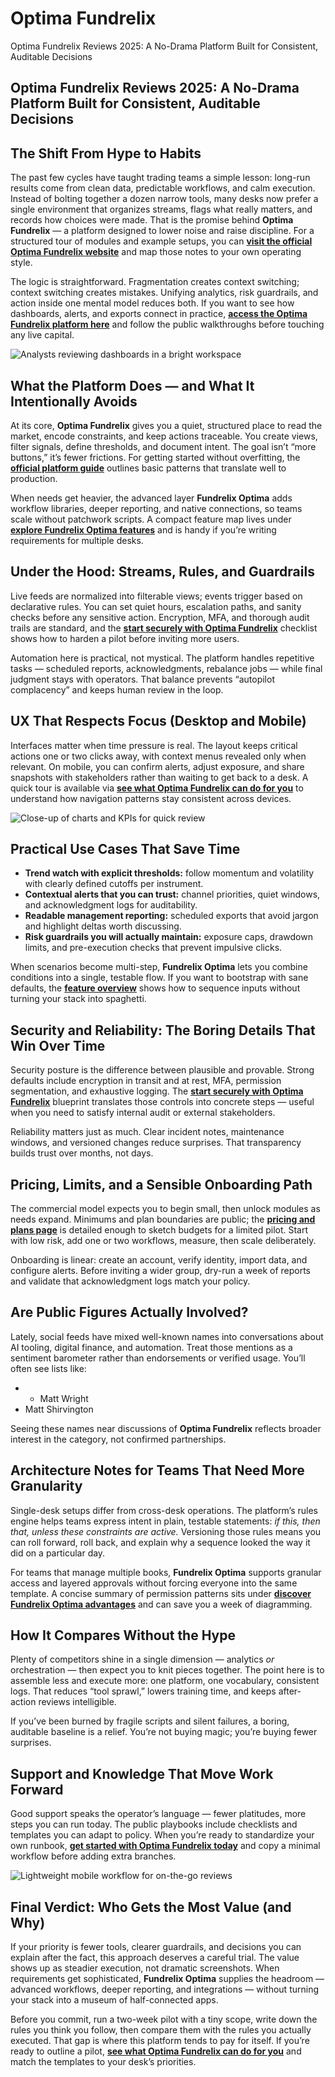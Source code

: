 # Optima Fundrelix
Optima Fundrelix Reviews 2025: A No-Drama Platform Built for Consistent, Auditable Decisions
## Optima Fundrelix Reviews 2025: A No-Drama Platform Built for Consistent, Auditable Decisions

## The Shift From Hype to Habits
The past few cycles have taught trading teams a simple lesson: long-run results come from clean data, predictable workflows, and calm execution. Instead of bolting together a dozen narrow tools, many desks now prefer a single environment that organizes streams, flags what really matters, and records how choices were made. That is the promise behind **Optima Fundrelix** — a platform designed to lower noise and raise discipline. For a structured tour of modules and example setups, you can **[visit the official Optima Fundrelix website](https://optima-fundrelix.net)** and map those notes to your own operating style.

The logic is straightforward. Fragmentation creates context switching; context switching creates mistakes. Unifying analytics, risk guardrails, and action inside one mental model reduces both. If you want to see how dashboards, alerts, and exports connect in practice, **[access the Optima Fundrelix platform here](https://optima-fundrelix.net)** and follow the public walkthroughs before touching any live capital.

![Analysts reviewing dashboards in a bright workspace](https://images.pexels.com/photos/3861969/pexels-photo-3861969.jpeg?auto=compress&cs=tinysrgb&w=1170&h=780&dpr=1)

## What the Platform Does — and What It Intentionally Avoids
At its core, **Optima Fundrelix** gives you a quiet, structured place to read the market, encode constraints, and keep actions traceable. You create views, filter signals, define thresholds, and document intent. The goal isn’t “more buttons,” it’s fewer frictions. For getting started without overfitting, the **[official platform guide](https://optima-fundrelix.net)** outlines basic patterns that translate well to production.

When needs get heavier, the advanced layer **Fundrelix Optima** adds workflow libraries, deeper reporting, and native connections, so teams scale without patchwork scripts. A compact feature map lives under **[explore Fundrelix Optima features](https://optima-fundrelix.net)** and is handy if you’re writing requirements for multiple desks.

## Under the Hood: Streams, Rules, and Guardrails
Live feeds are normalized into filterable views; events trigger based on declarative rules. You can set quiet hours, escalation paths, and sanity checks before any sensitive action. Encryption, MFA, and thorough audit trails are standard, and the **[start securely with Optima Fundrelix](https://optima-fundrelix.net)** checklist shows how to harden a pilot before inviting more users.

Automation here is practical, not mystical. The platform handles repetitive tasks — scheduled reports, acknowledgments, rebalance jobs — while final judgment stays with operators. That balance prevents “autopilot complacency” and keeps human review in the loop.

## UX That Respects Focus (Desktop and Mobile)
Interfaces matter when time pressure is real. The layout keeps critical actions one or two clicks away, with context menus revealed only when relevant. On mobile, you can confirm alerts, adjust exposure, and share snapshots with stakeholders rather than waiting to get back to a desk. A quick tour is available via **[see what Optima Fundrelix can do for you](https://optima-fundrelix.net)** to understand how navigation patterns stay consistent across devices.

![Close-up of charts and KPIs for quick review](https://images.pexels.com/photos/669616/pexels-photo-669616.jpeg?auto=compress&cs=tinysrgb&w=1170&h=780&dpr=1)

## Practical Use Cases That Save Time
- **Trend watch with explicit thresholds:** follow momentum and volatility with clearly defined cutoffs per instrument.  
- **Contextual alerts that you can trust:** channel priorities, quiet windows, and acknowledgment logs for auditability.  
- **Readable management reporting:** scheduled exports that avoid jargon and highlight deltas worth discussing.  
- **Risk guardrails you will actually maintain:** exposure caps, drawdown limits, and pre-execution checks that prevent impulsive clicks.

When scenarios become multi-step, **Fundrelix Optima** lets you combine conditions into a single, testable flow. If you want to bootstrap with sane defaults, the **[feature overview](https://optima-fundrelix.net)** shows how to sequence inputs without turning your stack into spaghetti.

## Security and Reliability: The Boring Details That Win Over Time
Security posture is the difference between plausible and provable. Strong defaults include encryption in transit and at rest, MFA, permission segmentation, and exhaustive logging. The **[start securely with Optima Fundrelix](https://optima-fundrelix.net)** blueprint translates those controls into concrete steps — useful when you need to satisfy internal audit or external stakeholders.

Reliability matters just as much. Clear incident notes, maintenance windows, and versioned changes reduce surprises. That transparency builds trust over months, not days.

## Pricing, Limits, and a Sensible Onboarding Path
The commercial model expects you to begin small, then unlock modules as needs expand. Minimums and plan boundaries are public; the **[pricing and plans page](https://optima-fundrelix.net)** is detailed enough to sketch budgets for a limited pilot. Start with low risk, add one or two workflows, measure, then scale deliberately.

Onboarding is linear: create an account, verify identity, import data, and configure alerts. Before inviting a wider group, dry-run a week of reports and validate that acknowledgment logs match your policy.

## Are Public Figures Actually Involved?
Lately, social feeds have mixed well-known names into conversations about AI tooling, digital finance, and automation. Treat those mentions as a sentiment barometer rather than endorsements or verified usage. You’ll often see lists like:

- - Matt Wright
- Matt Shirvington

Seeing these names near discussions of **Optima Fundrelix** reflects broader interest in the category, not confirmed partnerships.

## Architecture Notes for Teams That Need More Granularity
Single-desk setups differ from cross-desk operations. The platform’s rules engine helps teams express intent in plain, testable statements: *if this, then that, unless these constraints are active.* Versioning those rules means you can roll forward, roll back, and explain why a sequence looked the way it did on a particular day.

For teams that manage multiple books, **Fundrelix Optima** supports granular access and layered approvals without forcing everyone into the same template. A concise summary of permission patterns sits under **[discover Fundrelix Optima advantages](https://optima-fundrelix.net)** and can save you a week of diagramming.

## How It Compares Without the Hype
Plenty of competitors shine in a single dimension — analytics *or* orchestration — then expect you to knit pieces together. The point here is to assemble less and execute more: one platform, one vocabulary, consistent logs. That reduces “tool sprawl,” lowers training time, and keeps after-action reviews intelligible.

If you’ve been burned by fragile scripts and silent failures, a boring, auditable baseline is a relief. You’re not buying magic; you’re buying fewer surprises.

## Support and Knowledge That Move Work Forward
Good support speaks the operator’s language — fewer platitudes, more steps you can run today. The public playbooks include checklists and templates you can adapt to policy. When you’re ready to standardize your own runbook, **[get started with Optima Fundrelix today](https://optima-fundrelix.net)** and copy a minimal workflow before adding extra branches.

![Lightweight mobile workflow for on-the-go reviews](https://blog.hurree.co/hs-fs/hubfs/How%20to%20choose%20the%20right%20KPIs%20for%20your%20dashboard%20blog.png?width=1920&height=1080&name=How%20to%20choose%20the%20right%20KPIs%20for%20your%20dashboard%20blog.png)

## Final Verdict: Who Gets the Most Value (and Why)
If your priority is fewer tools, clearer guardrails, and decisions you can explain after the fact, this approach deserves a careful trial. The value shows up as steadier execution, not dramatic screenshots. When requirements get sophisticated, **Fundrelix Optima** supplies the headroom — advanced workflows, deeper reporting, and integrations — without turning your stack into a museum of half-connected apps.

Before you commit, run a two-week pilot with a tiny scope, write down the rules you think you follow, then compare them with the rules you actually executed. That gap is where this platform tends to pay for itself. If you’re ready to outline a pilot, **[see what Optima Fundrelix can do for you](https://optima-fundrelix.net)** and match the templates to your desk’s priorities.
